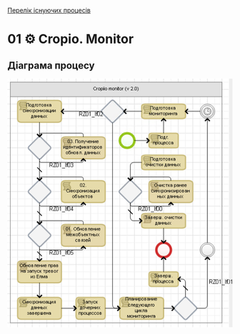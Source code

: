 ﻿[Перелік існуючих процесів](../../README.md)
# 01 ⚙ Cropio. Monitor

## Діаграма процесу
![P01_Diagram](./Images/P01_Diagram.png)